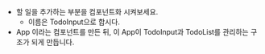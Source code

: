 - 할 일을 추가하는 부분을 컴포넌트화 시켜보세요.
  - 이름은 TodoInput으로 합시다.
- App 이라는 컴포넌트를 만든 뒤, 이 App이 TodoInput과 TodoList를 관리하는 구조가 되게 만듭니다.